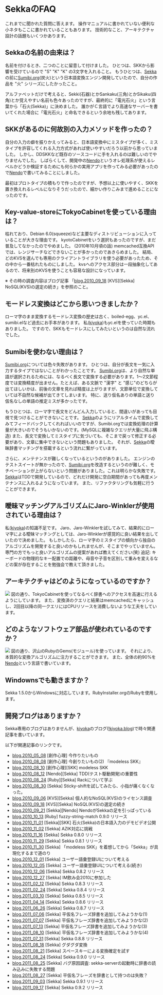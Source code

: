 # SekkaのFAQ

これまでに聞かれた質問に答えます。
操作マニュアルに書かれていない便利な小ネタもここに書かれていることもあります。
技術的なこと、アーキテクチャ設計の話題もいくつかあります。


## Sekkaの名前の由来は？
名前を付けるとき、二つのことに留意して付けました。
ひとつは、SKKから影響を受けているので "S" "K" "K" の3文字を入れること。
もうひとつは、[Sekka](https://github.com/kiyoka/sekka)の前に[Sumibi.org](Sumibi.org.md)(炭火)という日本語変換エンジン開発していたので、自分の作品を "火" シリーズにしたかったこと。

アルファベットだけで考えると、Sekki(石器)とかSankaku(三角)とかSikaku(四角)とか覚えやすい名前も色々あったのですが、最終的に「電光石火」という言葉から「石火(Sekka)」に決めました。
誰かがＣ言語でより高速なサーバーを書いてくれた場合に「電光石火」と命名できるという余地も残してあります。


## SKKがあるのに何故別の入力メソッドを作ったの？
自分の入力の癖を振りかえってみると、日本語変換中にミスタイプが多く、ミスタイプを許容してくれる入力方式があれば使いやすいだろう以前から思っていました。
しかし、DDSKKなど既存のソースコードに手を入れるのは難しいのでやりませんでした。
しばらくして、開発中の[Nendo](https://github.com/kiyoka/nendo)というオレ処理系が使えるレベルかどうか検証するためにも何らかの実用アプリを作ってみる必要があったので[Nendo](https://github.com/kiyoka/nendo)で書いてみることにしました。

最初はプロトタイプの積もりで作ったのですが、予想以上に使いやすく、SKKを置き換えれるレベルになりそうだったので、細かい作りこみまで進めることになったのです。


## Key-value-storeにTokyoCabinetを使っている理由は？
枯れており、Debian 6.0(squeeze)など主要なディストリビューションに入っていることが大きな理由です。
kyotoCabinetをいう選択もあったのですが、まだ普及してなかったのでやめました。 (2010年10月頃の話)
memcached互換APIでは、レンジサーチなどできないことが多かったのであきらめました。
結局、どのKVSを選んでも専用のクライアントライブラリを使う必要があったため、その中から一番枯れたものにしました。
kvsへのアクセス部分は一段抽象化してあるので、将来別のKVSを使うことも容易な設計になっています。

※ その時の調査内容はブログ記事 「[blog.2010_09_18](https://kiyoka.github.io/blog-archive/2010/09/18/post/) [KVS][Sekka] NoSQL(KVS)の選定の続き」を参照のこと。


## モードレス変換はどこから思いつきましたか？
ローマ字のまま変換するモードレス変換の歴史は古く、boiled-egg、yc.el、sumibi.elなど過去にお手本があります。
私([kiyoka](kiyoka))もyc.elを使っていた時期もありました。
ですので、SKKもモードレスにしてみたいというのは自然な流れでした。


## Sumibiを使わない理由は？
[Sumibi.org](Sumibi.org.md)については色々失敗があります。
ひとつは、自分が長文を一気に入力するタイプではないことがわかったことです。
[Sumibi.org](Sumibi.org.md)は、より自然な単語が選択されるためには、なるべく長文で変換する必要があります。1〜2文節程度では変換精度が出ません。たとえば、ある文脈で "漢字" と "感じ"のどちらが出てほしいかは、前後の文章を見れば精度は上がりますが、文節単位で変換していては不自然な候補が出てきてしまいます。
特に、送り仮名ありの単語と送り仮名なしの単語の推定ミスが多かったです。

もうひとつは、ローマ字で長文をどんどん入力していると、間違いがあっても目視で見つけることができないことです。
[Sekka](https://github.com/kiyoka/sekka)のようにリアルタイムで変換してみてフィードバックしてくれればいいのですが、Sumibi.orgでは変換処理の計算量が大きいのでそうもいかないのです。(MySQLに複雑なクエリが大量に飛ぶ構造)
また、長文で変換してミスタイプに気づいても、そこまで戻って修正する必要があり、文章に集中できないという問題もありました。
それが、[Sekka](https://github.com/kiyoka/sekka)の曖昧辞書マッチングを搭載するという流れに繋がっています。

さらに、メンテナンスが難しくなっているというのがありました。
エンジンのテストスイートが無かったので、[Sumibi.org](Sumibi.org.md)を改造するというのが難しく、モチベーションが上がらないという問題がありました。これは明らかな失敗です。
[Sekka](https://github.com/kiyoka/sekka)はTDDで開発しているので、どれだけ開発に空白期間があっても再度メンテナンスに入れるようになっています。
また、リファクタリングも気軽に行うことができます。


## 曖昧マッチングアルゴリズムにJaro-Winklerが使用されている理由は？
私([kiyoka](kiyoka))の知識不足です。
Jaro、Jaro-Winklerを試してみて、結果的にローマ字による曖昧マッチングとしては、Jaro-Winklerが感覚的に良い結果を出していたので決めました。
もしかしたら、ローマ字のミスタイプの傾向から独自のアルゴリズムを開発すると良いのかもしれませんが、そこまでやっていません。
専門の方でもっと良いアルゴリズムの提案があれば教えてください(笑)
 追記:
   キーボードの物理的なキー配置での距離や、母音や子音を区別して重みを変えるなどの案が存在することを勉強会で教えて頂きました。


## アーキテクチャはどのようになっているのですか？
![](https://cacoo.com/diagrams/jzRPejte9jsbhbBp-6912B.png)
図の通り、TokyoCabinetを使ってなるべく辞書へのアクセスを高速に行えるようにしています。
また、変換済のクエリと結果はmemcachedにキャッシュし、2回目以降の同一クエリにはCPUリソースを消費しないような工夫をしています。


## どのようなソフトウェア部品が使われているのですか？
![](https://cacoo.com/diagrams/NxyK2rnQkDZPap7S-81C9C.png)
図の通り、沢山のRubyのGems(モジュール)を使っています。
それにより、本質的な変換アルゴリズムに注力することができます。
また、全体の約90%を[Nendo](https://github.com/kiyoka/nendo)という言語で書いています。


## Windownsでも動きますか？
Sekka 1.5.0からWindowsに対応しています。RubyInstaller.orgのRubyを使用します。


## 開発ブログはありますか？
Sekka専用のブログはありませんが、[kiyoka](kiyoka)のブログ([!kiyoka.blog](!kiyoka.blog))で時々関連記事を書いています。

以下が関連記事のリンクです。

- [blog.2010_05_08](https://kiyoka.github.io/blog-archive/2010/05/08/post/) [創作心理] 今作りたいもの
- [blog.2010_08_08](https://kiyoka.github.io/blog-archive/2010/08/08/post/) [創作心理] 今創りたいもの(2) 『modeless SKK』
- [blog.2010_08_10](https://kiyoka.github.io/blog-archive/2010/08/10/post/) [創作心理][SKK] modeless SKK
- [blog.2010_08_12](https://kiyoka.github.io/blog-archive/2010/08/12/post/) [Nendo][Sekka] TDD(テスト駆動開発)の重要性
- [blog.2010_08_24](https://kiyoka.github.io/blog-archive/2010/08/24/post/) [Ruby][Sekka] Rackについて学ぶ
- [blog.2010_08_30](https://kiyoka.github.io/blog-archive/2010/08/30/post/) [Sekka] Sticky-shiftを試してみたら、小指が痛くなくなった。
- [blog.2010_09_06](https://kiyoka.github.io/blog-archive/2010/09/06/post/) [KVS][Sekka] 個人的なNoSQL(KVS)のライセンス調査
- [blog.2010_09_18](https://kiyoka.github.io/blog-archive/2010/09/18/post/) [KVS][Sekka] NoSQL(KVS)の選定の続き
- [blog.2010_09_21](https://kiyoka.github.io/blog-archive/2010/09/21/post/) [Sekka][Nendo] NendoがSekkaの足を引っぱっている
- [blog.2010_10_13](https://kiyoka.github.io/blog-archive/2010/10/13/post/) [Ruby] fuzzy-string-match 0.9.0 リリース
- [blog.2010_11_01](https://kiyoka.github.io/blog-archive/2010/11/01/post/) [Sekka][SKK] 石火(Sekka)の日本語入力のデモビデオ公開
- [blog.2010_11_02](https://kiyoka.github.io/blog-archive/2010/11/02/post/) [Sekka] AZIK対応に挑戦
- [blog.2010_11_16](https://kiyoka.github.io/blog-archive/2010/11/16/post/) [Sekka] Sekka 0.8.0 リリース
- [blog.2010_11_29](https://kiyoka.github.io/blog-archive/2010/11/29/post/) [Sekka] Sekka 0.8.1 リリース
- [blog.2010_11_30](https://kiyoka.github.io/blog-archive/2010/11/30/post/) [Sekka] 「modeless SKK」を着想してから「Sekka」が具現化するまで道のり
- [blog.2010_12_01](https://kiyoka.github.io/blog-archive/2010/12/01/post/) [Sekka] ユーザー語彙登録UIについて考える
- [blog.2010_12_05](https://kiyoka.github.io/blog-archive/2010/12/05/post/) [Sekka] ユーザー語彙登録UIについて考える(続き)
- [blog.2010_12_06](https://kiyoka.github.io/blog-archive/2010/12/06/post/) [Sekka] Sekka 0.8.2 リリース
- [blog.2010_12_27](https://kiyoka.github.io/blog-archive/2010/12/27/post/) [Sekka] IM飲み会2010に参加した
- [blog.2011_02_12](https://kiyoka.github.io/blog-archive/2011/02/12/post/) [Sekka] Sekka 0.8.3 リリース
- [blog.2011_02_24](https://kiyoka.github.io/blog-archive/2011/02/24/post/) [Sekka] Sekka 0.8.4 リリース
- [blog.2011_03_10](https://kiyoka.github.io/blog-archive/2011/03/10/post/) [Sekka] Sekka 0.8.5 リリース
- [blog.2011_04_14](https://kiyoka.github.io/blog-archive/2011/04/14/post/) [Sekka] Sekka 0.8.6 リリース
- [blog.2011_06_26](https://kiyoka.github.io/blog-archive/2011/06/26/post/) [Sekka] Sekka 0.8.7 リリース
- [blog.2011_07_06](https://kiyoka.github.io/blog-archive/2011/07/06/post/) [Sekka] 平仮名フレーズ辞書を追加してみようかな(1)
- [blog.2011_07_07](https://kiyoka.github.io/blog-archive/2011/07/07/post/) [Sekka] 平仮名フレーズ辞書を追加してみようかな(2)
- [blog.2011_07_13](https://kiyoka.github.io/blog-archive/2011/07/13/post/) [Sekka] 平仮名フレーズ辞書を追加してみようかな(3)
- [blog.2011_08_10](https://kiyoka.github.io/blog-archive/2011/08/10/post/) [Sekka] 平仮名フレーズ辞書を追加してみようかな(4)
- [blog.2011_07_31](https://kiyoka.github.io/blog-archive/2011/07/31/post/) [Sekka] Sekka 0.8.8 リリース
- [blog.2011_08_18](https://kiyoka.github.io/blog-archive/2011/08/18/post/) [Sekka] グダグダ変換
- [blog.2011_08_21](https://kiyoka.github.io/blog-archive/2011/08/21/post/) [Sekka] スペースキーによる変換確定を試す
- [blog.2011_08_24](https://kiyoka.github.io/blog-archive/2011/08/24/post/) [Sekka] Sekka 0.9.0 リリース
- [blog.2011_08_25](https://kiyoka.github.io/blog-archive/2011/08/25/post/) [Sekka] バグ原因調査: sekka-serverの起動時に辞書の読み込みに失敗する問題
- [blog.2011_08_27](https://kiyoka.github.io/blog-archive/2011/08/27/post/) [Sekka] 平仮名フレーズを辞書として持つのは失敗？
- [blog.2011_09_03](https://kiyoka.github.io/blog-archive/2011/09/03/post/) [Sekka] Sekka 0.9.1 リリース
- [blog.2011_09_17](https://kiyoka.github.io/blog-archive/2011/09/17/post/) [Sekka] Sekka 0.9.2 リリース

